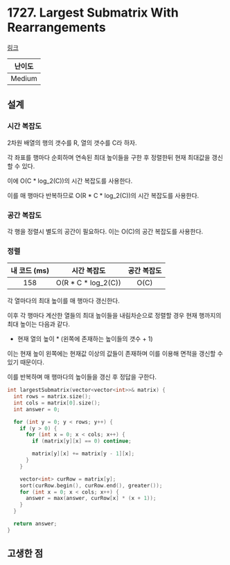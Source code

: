 # 1727. Largest Submatrix With Rearrangements

[링크](https://leetcode.com/problems/largest-submatrix-with-rearrangements/)

| 난이도 |
| :----: |
| Medium |

## 설계

### 시간 복잡도

2차원 배열의 행의 갯수를 R, 열의 갯수를 C라 하자.

각 좌표를 행마다 순회하며 연속된 최대 높이들을 구한 후 정렬한뒤 현재 최대값을 갱신할 수 있다.

이에 O(C \* log_2(C))의 시간 복잡도를 사용한다.

이를 매 행마다 반복하므로 O(R \* C \* log_2(C))의 시간 복잡도를 사용한다.

### 공간 복잡도

각 행을 정렬시 별도의 공간이 필요하다. 이는 O(C)의 공간 복잡도를 사용한다.

### 정렬

| 내 코드 (ms) |      시간 복잡도      | 공간 복잡도 |
| :----------: | :-------------------: | :---------: |
|     158      | O(R \* C \* log_2(C)) |    O(C)     |

각 열마다의 최대 높이를 매 행마다 갱신한다.

이후 각 행마다 계산한 열들의 최대 높이들을 내림차순으로 정렬할 경우 현재 행까지의 최대 높이는 다음과 같다.

- 현재 열의 높이 \* (왼쪽에 존재하는 높이들의 갯수 + 1)

이는 현재 높이 왼쪽에는 현재값 이상의 값들이 존재하며 이를 이용해 면적을 갱신할 수 있기 때문이다.

이를 반복하며 매 행마다의 높이들을 갱신 후 정답을 구한다.

```cpp
int largestSubmatrix(vector<vector<int>>& matrix) {
  int rows = matrix.size();
  int cols = matrix[0].size();
  int answer = 0;

  for (int y = 0; y < rows; y++) {
    if (y > 0) {
      for (int x = 0; x < cols; x++) {
        if (matrix[y][x] == 0) continue;

        matrix[y][x] += matrix[y - 1][x];
      }
    }

    vector<int> curRow = matrix[y];
    sort(curRow.begin(), curRow.end(), greater());
    for (int x = 0; x < cols; x++) {
      answer = max(answer, curRow[x] * (x + 1));
    }
  }

  return answer;
}
```

## 고생한 점
